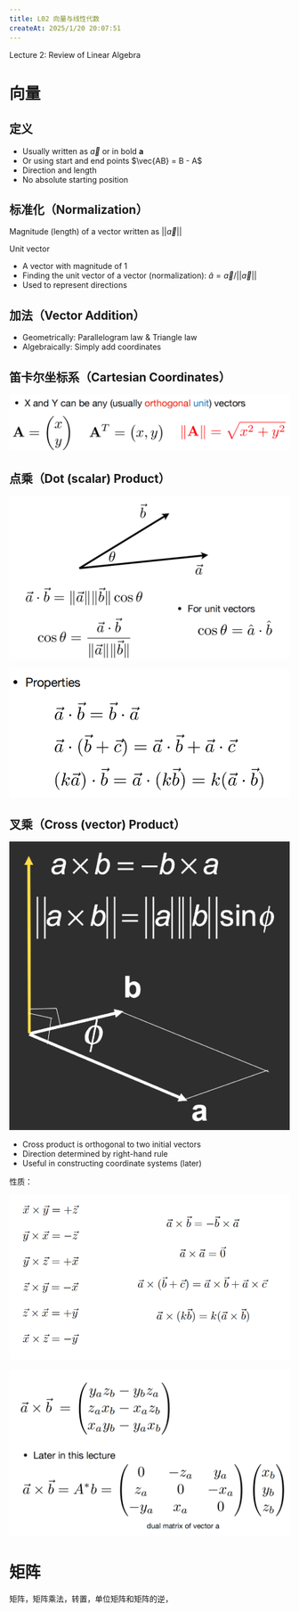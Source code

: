 ```yaml
---
title: L02 向量与线性代数 
createAt: 2025/1/20 20:07:51
---
```



Lecture 2: Review of Linear Algebra

# 向量

## 定义

- Usually written as $\vec{a}$ or in bold **a**
- Or using start and end points $\vec{AB} = B - A$
- Direction and length
- No absolute starting position

## 标准化（Normalization）

Magnitude (length) of a vector written as $||\vec{a}||$

Unit vector
  - A vector with magnitude of 1
  - Finding the unit vector of a vector (normalization): $\hat{a} = \vec{a} / ||\vec{a}||$
  - Used to represent directions

## 加法（Vector Addition）

- Geometrically: Parallelogram law & Triangle law
- Algebraically: Simply add coordinates

## 笛卡尔坐标系（Cartesian Coordinates）

![Formula](image-1.png)

## 点乘（Dot (scalar) Product）

![Formula](image-2.png)

![Formula](image-3.png)

## 叉乘（Cross (vector) Product）

![](image-4.png)

- Cross product is orthogonal to two initial vectors
- Direction determined by right-hand rule
- Useful in constructing coordinate systems (later)

性质：

![Formula](image-5.png)

![Formula](image-6.png)

# 矩阵

矩阵，矩阵乘法，转置，单位矩阵和矩阵的逆，